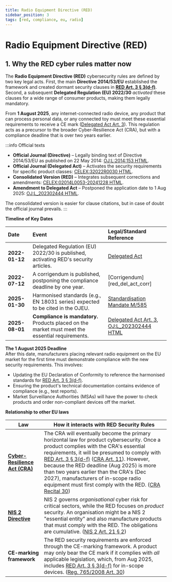 ```yaml
---
title: Radio Equipment Directive (RED)
sidebar_position: 3
tags: [red, compliance, eu, radio]
---
```

# Radio Equipment Directive (RED)

## 1. Why the RED cyber rules matter now

The **Radio Equipment Directive (RED)** cybersecurity rules are defined by two key legal acts. First, the main **Directive 2014/53/EU** established the framework and created dormant security clauses in **[RED Art. 3 § 3(d-f)][red_art3]**. Second, a subsequent **Delegated Regulation (EU) 2022/30** *activated* these clauses for a wide range of consumer products, making them legally mandatory.

From **1 August 2025**, any internet-connected radio device, any product that can process personal data, or any connected toy must meet these essential requirements to receive a CE mark ([Delegated Act Art. 3][red_del_act_art3]). This regulation acts as a precursor to the broader Cyber-Resilience Act (CRA), but with a compliance deadline that is over two years earlier.

:::info Official texts
- **Official Journal (Directive)** – Legally binding text of Directive 2014/53/EU as published on 22 May 2014: [OJ:L:2014:153 HTML][red_dir].
- **Official Journal (Delegated Act)** – Activates the security requirements for specific product classes: [CELEX:32022R0030 HTML][red_del_act].
- **Consolidated Version (RED)** – Integrates subsequent corrections and amendments: [CELEX:02014L0053-20241228 HTML][red_consolidated].
- **Amendment to Delegated Act** – Postponed the application date to 1 Aug 2025: [OJ:L_202302444 HTML][red_del_act_amend].

The consolidated version is easier for clause citations, but in case of doubt the official journal prevails.
:::

**Timeline of Key Dates**

| Date | Event | Legal/Standard Reference |
| :--- | :--- | :--- |
| **2022-01-12** | Delegated Regulation (EU) 2022/30 is published, activating RED's security articles. | [Delegated Act][red_del_act] |
| **2022-07-12** | A corrigendum is published, postponing the compliance deadline by one year. | [Corrigendum][red_del_act_corr] |
| **2025-01-30** | Harmonised standards (e.g., EN 18031 series) expected to be cited in the OJEU. | [Standardisation Mandate M/585][std_mandate_m585] |
| **2025-08-01** | **Compliance is mandatory.** Products placed on the market must meet the essential requirements. | [Delegated Act Art. 3][red_del_act_art3], [OJ:L_202302444 HTML][red_del_act_amend] |

**The 1 August 2025 Deadline**  
After this date, manufacturers placing relevant radio equipment on the EU market for the first time must demonstrate compliance with the new security requirements. This involves:
*   Updating the EU Declaration of Conformity to reference the harmonised standards for [RED Art. 3 § 3(d-f)][red_art3].
*   Ensuring the product's technical documentation contains evidence of compliance (e.g., test reports).
*   Market Surveillance Authorities (MSAs) will have the power to check products and order non-compliant devices off the market.

**Relationship to other EU laws**

| Law | How it interacts with RED Security Rules |
|-----|---------------------------|
| **[Cyber-Resilience Act (CRA)](./cra-overview.md)** | The CRA will eventually become the primary horizontal law for product cybersecurity. Once a product complies with the CRA's essential requirements, it will be presumed to comply with [RED Art. 3 § 3(d-f)][red_art3] ([CRA Art. 11][cra_art11]). However, because the RED deadline (Aug 2025) is more than two years earlier than the CRA's (Dec 2027), manufacturers of in-scope radio equipment must first comply with the RED. ([CRA Recital 30][cra_rec30]) |
| **[NIS 2 Directive](./nis2-overview.md)** | NIS 2 governs *organisational* cyber risk for critical sectors, while the RED focuses on *product* security. An organisation might be a NIS 2 "essential entity" and also manufacture products that must comply with the RED. The obligations are cumulative. ([NIS 2 Art. 21 § 2][nis2_art21]) |
| **CE-marking framework** | The RED security requirements are enforced through the CE-marking framework. A product may only bear the CE mark if it complies with *all* applicable legislation, which, from Aug 2025, includes [RED Art. 3 § 3(d-f)][red_art3] for in-scope devices. ([Reg. 765/2008 Art. 30][ce_marking_reg]) |

<!-- Citations -->
[cra_rec30]: https://eur-lex.europa.eu/legal-content/EN/TXT/HTML/?uri=OJ:L_202402847#rct_30 "CRA Recital 30 – Relationship with Radio Equipment Directive (RED)"
[cra_art11]: https://eur-lex.europa.eu/legal-content/EN/TXT/HTML/?uri=CELEX:02024R2847-20241120#art_11 "CRA Article 11 – More specific Union law"
[cra_art71]: https://eur-lex.europa.eu/legal-content/EN/TXT/?uri=CELEX:02024R2847-20241120#art_71 "CRA Article 71 – Entry into force and application"
[nis2_art21]: https://eur-lex.europa.eu/legal-content/EN/TXT/HTML/?uri=CELEX:32022L2555#art_21 "Cybersecurity risk-management measures"
[red_dir]: https://eur-lex.europa.eu/legal-content/EN/TXT/HTML/?uri=CELEX:32014L0053 "Official Journal of Directive 2014/53/EU"
[red_del_act]: https://eur-lex.europa.eu/legal-content/EN/TXT/HTML/?uri=CELEX:32022R0030 "Delegated Regulation (EU) 2022/30 – activating security clauses"
[red_consolidated]: https://eur-lex.europa.eu/legal-content/EN/TXT/HTML/?uri=CELEX:02014L0053-20241228 "Consolidated text of Directive 2014/53/EU"
[red_del_act_art3]: https://eur-lex.europa.eu/legal-content/EN/TXT/HTML/?uri=CELEX:32022R0030#art_3 "Delegated Regulation Article 3 - Entry into force and application"
[red_art3]: https://eur-lex.europa.eu/legal-content/EN/TXT/HTML/?uri=CELEX:02014L0053-20241228#art_3 "RED Article 3 – Essential requirements"
[red_del_act_amend]: https://eur-lex.europa.eu/legal-content/EN/TXT/HTML/?uri=OJ:L_202302444 "Amendment  to Delegated Regulation (EU) 2022/30"
[std_mandate_m585]: https://ec.europa.eu/growth/tools-databases/mandates/index.cfm?fuseaction=search.detail&id=612 "Standardisation Mandate M/585 for Radio Equipment"
[ce_marking_reg]: https://eur-lex.europa.eu/legal-content/EN/TXT/HTML/?uri=CELEX:32008R0765#art_30 "Regulation (EC) No 765/2008 on CE Marking" 